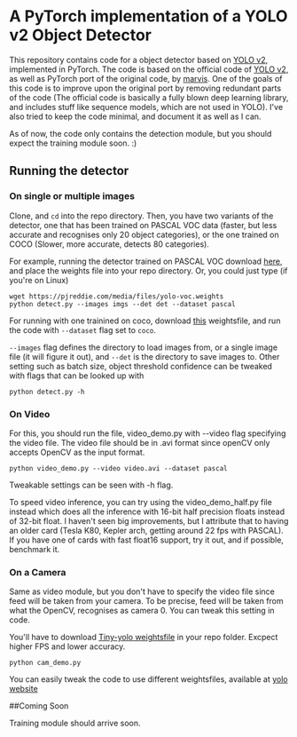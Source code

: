 # A PyTorch implementation of a YOLO v2 Object Detector

This repository contains code for a object detector based on [YOLO v2](https://arxiv.org/pdf/1612.08242.pdf), implemented
in PyTorch. The code is based on the official code of [YOLO v2](https://github.com/pjreddie/darknet), as well as PyTorch 
port of the original code, by [marvis](https://github.com/marvis/pytorch-yolo2). One of the goals of this code is to improve
upon the original port by removing redundant parts of the code (The official code is basically a fully blown deep learning 
library, and includes stuff like sequence models, which are not used in YOLO). I've also tried to keep the code minimal, and 
document it as well as I can. 

As of now, the code only contains the detection module, but you should expect the training module soon. :) 

## Running the detector

### On single or multiple images

Clone, and `cd` into the repo directory. Then, you have two variants of the detector, one that has been trained on PASCAL VOC 
data (faster, but less accurate and recognises only 20 object categories), or the one trained on COCO (Slower, more accurate, 
detects 80 categories). 

For example, running the detector trained on PASCAL VOC download [here](https://pjreddie.com/media/files/yolo-voc.weights), and place 
the weights file into your repo directory. Or, you could just type (if you're on Linux)


```
wget https://pjreddie.com/media/files/yolo-voc.weights 
python detect.py --images imgs --det det --dataset pascal 
```
For running with one trainined on coco, download [this](https://pjreddie.com/media/files/yolo-voc.weights) weightsfile, and run
the code with `--dataset` flag set to `coco`.

`--images` flag defines the directory to load images from, or a single image file (it will figure it out), and `--det` is the directory
to save images to. Other setting such as batch size, object threshold confidence can be tweaked with flags that can be looked up with 

```
python detect.py -h
```
### On Video
For this, you should run the file, video_demo.py with --video flag specifying the video file. The video file should be in .avi format
since openCV only accepts OpenCV as the input format. 

```
python video_demo.py --video video.avi --dataset pascal
```

Tweakable settings can be seen with -h flag. 

To speed video inference, you can try using the video_demo_half.py file instead which does all the inference with 16-bit half 
precision floats instead of 32-bit float. I haven't seen big improvements, but I attribute that to having an older card 
(Tesla K80, Kepler arch, getting around 22 fps with PASCAL). If you have one of cards with fast float16 support, try it out, and if possible, benchmark it. 

### On a Camera
Same as video module, but you don't have to specify the video file since feed will be taken from your camera. To be precise, 
feed will be taken from what the OpenCV, recognises as camera 0. You can tweak this setting in code. 

You'll have to download [Tiny-yolo weightsfile](https://pjreddie.com/media/files/tiny-yolo-voc.weights) in your repo folder. 
Excpect higher FPS and lower accuracy. 

```
python cam_demo.py
```
You can easily tweak the code to use different weightsfiles, available at [yolo website](https://pjreddie.com/darknet/yolo/)

##Coming Soon

Training module should arrive soon.
